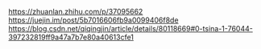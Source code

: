 https://zhuanlan.zhihu.com/p/37095662
https://juejin.im/post/5b7016606fb9a0099406f8de
https://blog.csdn.net/qiqingjin/article/details/80118669#0-tsina-1-76044-397232819ff9a47a7b7e80a40613cfe1